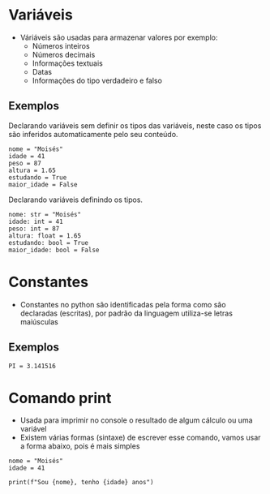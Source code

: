 # Variáveis
- Váriáveis são usadas para armazenar valores por exemplo:
  - Números inteiros
  - Números decimais
  - Informações textuais
  - Datas
  - Informações do tipo verdadeiro e falso

## Exemplos
Declarando variáveis sem definir os tipos das variáveis, neste caso os tipos são inferidos automaticamente pelo seu conteúdo.
```
nome = "Moisés"
idade = 41
peso = 87
altura = 1.65
estudando = True
maior_idade = False
```

Declarando variáveis definindo os tipos.
```
nome: str = "Moisés"
idade: int = 41
peso: int = 87
altura: float = 1.65
estudando: bool = True
maior_idade: bool = False
```

# Constantes
- Constantes no python são identificadas pela forma como são declaradas (escritas), por padrão da linguagem utiliza-se letras maiúsculas

## Exemplos
```
PI = 3.141516
```

# Comando print
- Usada para imprimir no console o resultado de algum cálculo ou uma variável
- Existem várias formas (sintaxe) de escrever esse comando, vamos usar a forma abaixo, pois é mais simples

```
nome = "Moisés"
idade = 41

print(f"Sou {nome}, tenho {idade} anos")
```